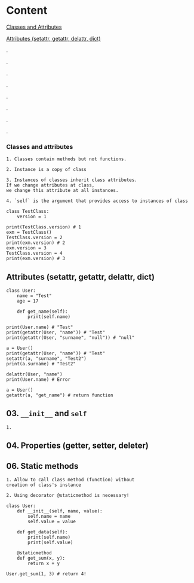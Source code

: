 # Content

[Classes and Attributes](#classes-and-attributes)

[Attributes (setattr, getattr, delattr, dict)](#attributes-setattr-getattr-delattr-dict)

.

.

.

.

.

.

.

.

[comment]: <> ( 1. Attributes &#40;setattr, getattr, delattr, dict&#41;)

[comment]: <> ( 3. `__init__` and `self`)

[comment]: <> ( 4. Properties &#40;getter, setter, deleter&#41;)

[comment]: <> ( 5. Dunder methods)

[comment]: <> ( 6. `@staticmethod`)

[comment]: <> ( 7. Slots)

[comment]: <> ( 8. Dunder method new)
    

[comment]: <> ( 9. `@classmethod`)

[comment]: <> ( 10. Encapsulation)

[comment]: <> ( 11. Monostate)

[comment]: <> ( 12. )

[comment]: <> ( 13. )

[comment]: <> ( 14.)

[comment]: <> ( 15.)

[comment]: <> ( 16.)


[comment]: <> ( 17.)

[comment]: <> ( 18.)

[comment]: <> ( 19.)

[comment]: <> ( 20.)

[comment]: <> ( 21.)

[comment]: <> ( 22.)

[comment]: <> ( 23.)

### Classes and attributes

    1. Classes contain methods but not functions.

    2. Instance is a copy of class

    3. Instances of classes inherit class attributes.
    If we change attributes at class,
    we change this attribute at all instances.
    
    4. `self` is the argument that provides access to instances of class 

```python3
class TestClass:
    version = 1

print(TestClass.version) # 1
exm = TestClass()
TestClass.version = 2
print(exm.version) # 2
exm.version = 3
TestClass.version = 4
print(exm.version) # 3
```


## Attributes (setattr, getattr, delattr, dict)

```python3
class User:
    name = "Test"
    age = 17
    
    def get_name(self):
        print(self.name)
        
print(User.name) # "Test"
print(getattr(User, "name")) # "Test"
print(getattr(User, "surname", "null")) # "null"

a = User()
print(getattr(User, "name")) # "Test"
setattr(a, "surname", "Test2")
print(a.surname) # "Test2"

delattr(User, "name")
print(User.name) # Error

a = User()
getattr(a, "get_name") # return function
```

## 03. `__init__` and `self`

    1. 

## 04. Properties (getter, setter, deleter)

## 06. Static methods

    1. Allow to call class method (function) without
    creation of class's instance
    
    2. Using decorator @staticmethod is necessary!

```python3
class User:
    def __init__(self, name, value):
        self.name = name
        self.value = value

    def get_data(self):
        print(self.name)
        print(self.value)
    
    @staticmethod
    def get_sum(x, y):
        return x + y

User.get_sum(1, 3) # return 4!
```
